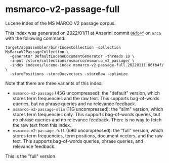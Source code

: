 # msmarco-v2-passage-full

Lucene index of the MS MARCO V2 passage corpus.

This index was generated on 2022/01/11 at Anserini commit [`06fb4f`](https://github.com/castorini/anserini/commit/06fb4f9947ff2167c276d8893287453af7680786) on `orca` with the following command:

```
target/appassembler/bin/IndexCollection -collection MsMarcoV2PassageCollection \
  -generator DefaultLuceneDocumentGenerator -threads 18 \
  -input /store/collections/msmarco/msmarco_v2_passage/ \
  -index indexes/lucene-index.msmarco-v2-passage-full.20220111.06fb4f/ \
  -storePositions -storeDocvectors -storeRaw -optimize
```

Note that there are three variants of this index:

+ `msmarco-v2-passage` (45G uncompressed): the "default" version, which stores term frequencies and the raw text. This supports bag-of-words queries, but no phrase queries and no relevance feedback.
+ `msmarco-v2-passage-slim` (11G uncompressed): the "slim" version, which stores term frequencies only. This supports bag-of-words queries, but no phrase queries and no relevance feedback. There is no way to fetch the raw text from this index.
+ `msmarco-v2-passage-full` (69G uncompressed): the "full" version, which stores term frequencies, term positions, document vectors, and the raw text. This supports bag-of-words queries, phrase queries, and relevance feedback.

This is the "full" version.